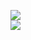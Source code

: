 [![](https://img.shields.io/badge/Made%20With-Github%20Spray-lightgrey.svg?style=for-the-badge&logo=github)](https://github.com/Annihil/github-spray#15392)  
[![](https://i.imgur.com/2DrTn0Z.gif)](https://github.com/Annihil/github-spray)